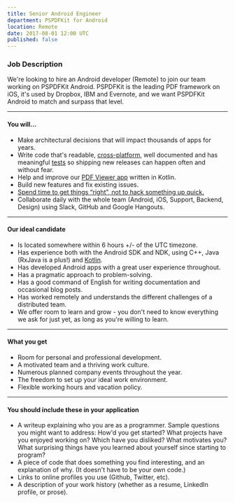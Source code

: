 ```yaml
---
title: Senior Android Engineer
department: PSPDFKit for Android
location: Remote
date: 2017-08-01 12:00 UTC
published: false
---
```


### Job Description

We're looking to hire an Android developer (Remote) to join our team working on PSPDFKit Android. PSPDFKit is the leading PDF framework on iOS, it's used by Dropbox, IBM and Evernote, and we want PSPDFKit Android to match and surpass that level.

* * *

#### You will…

*   Make architectural decisions that will impact thousands of apps for years.
*   Write code that's readable, [cross-platform](/blog/2016/a-pragmatic-approach-to-cross-platform/), well documented and has meaningful [tests](/blog/2016/continuous-ios-code-coverage-with-jenkins-and-slather/) so shipping new releases can happen often and without fear.
*   Help and improve our [PDF Viewer app](/viewer) written in Kotlin.
*   Build new features and fix existing issues.
*   [Spend time to get things “right”, not to hack something up quick.](/blog/2016/writing-good-bug-reports/)
*   Collaborate daily with the whole team (Android, iOS, Support, Backend, Design) using Slack, GitHub and Google Hangouts.

* * *

#### Our ideal candidate

*   Is located somewhere within 6 hours +/- of the UTC timezone.
*   Has experience both with the Android SDK and NDK, using C++, Java (RxJava is a plus!) and [Kotlin](/blog/2016/kotlin-ready-online-guides/).
*   Has developed Android apps with a great user experience throughout.
*   Has a pragmatic approach to problem-solving.
*   Has a good command of English for writing documentation and occasional blog posts.
*   Has worked remotely and understands the different challenges of a distributed team.
*   We offer room to learn and grow - you don't need to know everything we ask for just yet, as long as you're willing to learn.

* * *

#### What you get

*   Room for personal and professional development.
*   A motivated team and a thriving work culture.
*   Numerous planned company events throughout the year.
*   The freedom to set up your ideal work environment.
*   Flexible working hours and vacation policy.

* * *

#### You should include these in your application

*   A writeup explaining who you are as a programmer. Sample questions you might want to address: How'd you get started? What projects have you enjoyed working on? Which have you disliked? What motivates you? What surprising things have you learned about yourself since starting to program?
*   A piece of code that does something you find interesting, and an explanation of why. (It doesn't have to be your own code.)
*   Links to online profiles you use (Github, Twitter, etc).
*   A description of your work history (whether as a resume, LinkedIn profile, or prose).
